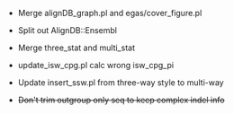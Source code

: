 * Merge alignDB_graph.pl and egas/cover_figure.pl

* Split out AlignDB::Ensembl

* Merge three_stat and multi_stat

* update_isw_cpg.pl calc wrong isw_cpg_pi

* Update insert_ssw.pl from three-way style to multi-way

* ~~Don't trim outgroup only seq to keep complex indel info~~
